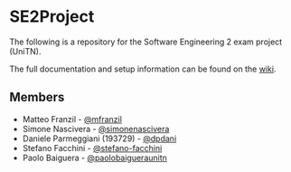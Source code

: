 # SE2Project

The following is a repository for the Software Engineering 2 exam project (UniTN).

The full documentation and setup information can be found on the [wiki](./wiki).

## Members

* Matteo Franzil - [@mfranzil](https://github.com/mfranzil/)
* Simone Nascivera - [@simonenascivera](https://github.com/SimoneNascivera)
* Daniele Parmeggiani (193729) - [@dpdani](https://github.com/dpdani)
* Stefano Facchini - [@stefano-facchini](https://github.com/stefano-facchini)
* Paolo Baiguera - [@paolobaigueraunitn](https://github.com/paolobaigueraunitn)
